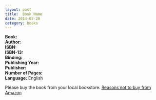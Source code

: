 ```yaml
---
layout: post
title:  Book Name
date: 2014-08-20
category: books
---
```

  
**Book:**   
**Author:**   
**ISBN:**   
**ISBN-13:**   
**Binding:**   
**Publishing Year:**   
**Publisher:**   
**Number of Pages:**   
**Language:** English  


Please buy the book from your local bookstore. [Reasons not to buy from Amazon](https://stallman.org/amazon.html)<br/><br/>
